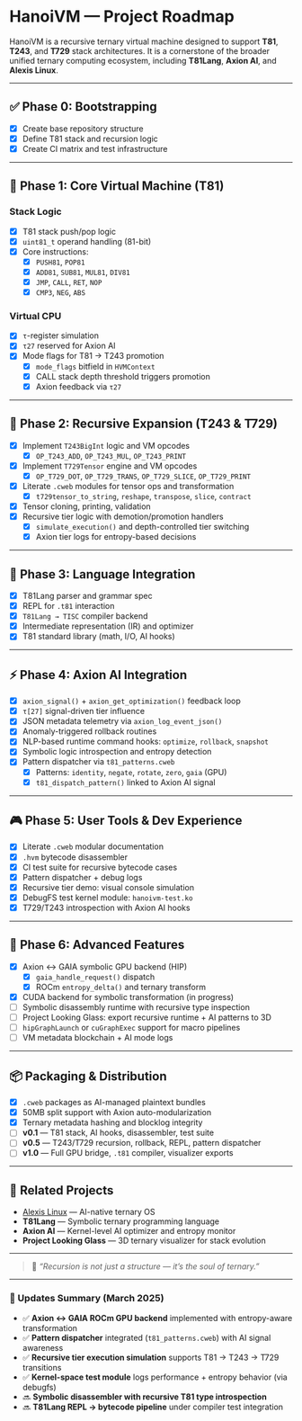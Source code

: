 # **HanoiVM — Project Roadmap**

HanoiVM is a recursive ternary virtual machine designed to support **T81**, **T243**, and **T729** stack architectures. It is a cornerstone of the broader unified ternary computing ecosystem, including **T81Lang**, **Axion AI**, and **Alexis Linux**.

---

## ✅ Phase 0: Bootstrapping

- [x] Create base repository structure  
- [x] Define T81 stack and recursion logic  
- [x] Create CI matrix and test infrastructure  

---

## 🧱 Phase 1: Core Virtual Machine (T81)

### Stack Logic
- [x] T81 stack push/pop logic  
- [x] `uint81_t` operand handling (81-bit)  
- [x] Core instructions:  
  - [x] `PUSH81`, `POP81`  
  - [x] `ADD81`, `SUB81`, `MUL81`, `DIV81`  
  - [x] `JMP`, `CALL`, `RET`, `NOP`  
  - [x] `CMP3`, `NEG`, `ABS`  

### Virtual CPU
- [x] `τ`-register simulation  
- [x] `τ27` reserved for Axion AI  
- [x] Mode flags for T81 → T243 promotion  
  - [x] `mode_flags` bitfield in `HVMContext`  
  - [x] CALL stack depth threshold triggers promotion  
  - [x] Axion feedback via `τ27`  

---

## 🧬 Phase 2: Recursive Expansion (T243 & T729)

- [x] Implement `T243BigInt` logic and VM opcodes  
  - [x] `OP_T243_ADD`, `OP_T243_MUL`, `OP_T243_PRINT`  
- [x] Implement `T729Tensor` engine and VM opcodes  
  - [x] `OP_T729_DOT`, `OP_T729_TRANS`, `OP_T729_SLICE`, `OP_T729_PRINT`  
- [x] Literate `.cweb` modules for tensor ops and transformation  
  - [x] `t729tensor_to_string`, `reshape`, `transpose`, `slice`, `contract`  
- [x] Tensor cloning, printing, validation  
- [x] Recursive tier logic with demotion/promotion handlers  
  - [x] `simulate_execution()` and depth-controlled tier switching  
  - [x] Axion tier logs for entropy-based decisions  

---

## 🧠 Phase 3: Language Integration

- [x] T81Lang parser and grammar spec  
- [x] REPL for `.t81` interaction  
- [x] `T81Lang → TISC` compiler backend  
- [x] Intermediate representation (IR) and optimizer  
- [x] T81 standard library (math, I/O, AI hooks)  

---

## ⚡ Phase 4: Axion AI Integration

- [x] `axion_signal()` + `axion_get_optimization()` feedback loop  
- [x] `τ[27]` signal-driven tier influence  
- [x] JSON metadata telemetry via `axion_log_event_json()`  
- [x] Anomaly-triggered rollback routines  
- [x] NLP-based runtime command hooks: `optimize`, `rollback`, `snapshot`  
- [x] Symbolic logic introspection and entropy detection  
- [x] Pattern dispatcher via `t81_patterns.cweb`  
  - [x] Patterns: `identity`, `negate`, `rotate`, `zero`, `gaia` (GPU)  
  - [x] `t81_dispatch_pattern()` linked to Axion AI signal  

---

## 🎮 Phase 5: User Tools & Dev Experience

- [x] Literate `.cweb` modular documentation  
- [x] `.hvm` bytecode disassembler  
- [x] CI test suite for recursive bytecode cases  
- [x] Pattern dispatcher + debug logs  
- [x] Recursive tier demo: visual console simulation  
- [x] DebugFS test kernel module: `hanoivm-test.ko`  
- [x] T729/T243 introspection with Axion AI hooks  

---

## 🔮 Phase 6: Advanced Features

- [x] Axion ↔ GAIA symbolic GPU backend (HIP)  
  - [x] `gaia_handle_request()` dispatch  
  - [x] ROCm `entropy_delta()` and ternary transform  
- [x] CUDA backend for symbolic transformation (in progress)  
- [ ] Symbolic disassembly runtime with recursive type inspection  
- [ ] Project Looking Glass: export recursive runtime + AI patterns to 3D  
- [ ] `hipGraphLaunch` or `cuGraphExec` support for macro pipelines  
- [ ] VM metadata blockchain + AI mode logs  

---

## 📦 Packaging & Distribution

- [x] `.cweb` packages as AI-managed plaintext bundles  
- [x] 50MB split support with Axion auto-modularization  
- [x] Ternary metadata hashing and blocklog integrity  
- [ ] **v0.1** — T81 stack, AI hooks, disassembler, test suite  
- [ ] **v0.5** — T243/T729 recursion, rollback, REPL, pattern dispatcher  
- [ ] **v1.0** — Full GPU bridge, `.t81` compiler, visualizer exports  

---

## 🔗 Related Projects

- [Alexis Linux](https://github.com/copyl-sys) — AI-native ternary OS  
- **T81Lang** — Symbolic ternary programming language  
- **Axion AI** — Kernel-level AI optimizer and entropy monitor  
- **Project Looking Glass** — 3D ternary visualizer for stack evolution  

---

> 🧠 *“Recursion is not just a structure — it’s the soul of ternary.”*

---

### 🔄 Updates Summary (March 2025)

- ✅ **Axion ↔ GAIA ROCm GPU backend** implemented with entropy-aware transformation  
- ✅ **Pattern dispatcher** integrated (`t81_patterns.cweb`) with AI signal awareness  
- ✅ **Recursive tier execution simulation** supports T81 → T243 → T729 transitions  
- ✅ **Kernel-space test module** logs performance + entropy behavior (via debugfs)  
- 🔜 **Symbolic disassembler with recursive T81 type introspection**  
- 🔜 **T81Lang REPL → bytecode pipeline** under compiler test integration  
